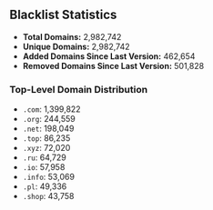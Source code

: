 ## Blacklist Statistics

- **Total Domains:** 2,982,742
- **Unique Domains:** 2,982,742
- **Added Domains Since Last Version:** 462,654
- **Removed Domains Since Last Version:** 501,828

### Top-Level Domain Distribution

-  `.com`: 1,399,822
-  `.org`: 244,559
-  `.net`: 198,049
-  `.top`: 86,235
-  `.xyz`: 72,020
-  `.ru`: 64,729
-  `.io`: 57,958
-  `.info`: 53,069
-  `.pl`: 49,336
-  `.shop`: 43,758

